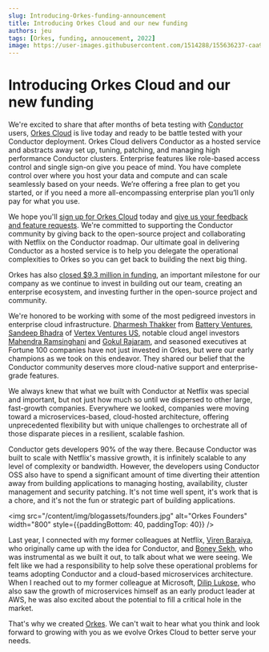 ```yaml
---
slug: Introducing-Orkes-funding-announcement
title: Introducing Orkes Cloud and our new funding
authors: jeu
tags: [Orkes, funding, annoucement, 2022]
image: https://user-images.githubusercontent.com/1514288/155636237-caa91ec9-e19f-4ab0-aa65-106e09b381b0.png
---
```


# Introducing Orkes Cloud and our new funding

We're excited to share that after months of beta testing with [Conductor](https://github.com/Netflix/conductor) users, [Orkes Cloud](https://orkes.io/cloud/) is live today and ready to be battle tested with your Conductor deployment. Orkes Cloud delivers Conductor as a hosted service and abstracts away set up, tuning, patching, and managing high performance Conductor clusters. Enterprise features like role-based access control and single sign-on give you peace of mind. You have complete control over where you host your data and compute and can scale seamlessly based on your needs. We’re offering a free plan to get you started, or if you need a more all-encompassing enterprise plan you’ll only pay for what you use.

We hope you'll [sign up for Orkes Cloud](https://orkes.io/cloud/) today and [give us your feedback and feature requests](https://share.hsforms.com/1TmggEej4TbCm0sTWKFDahwcfl4g). We're committed to supporting the Conductor community by giving back to the open-source project and collaborating with Netflix on the Conductor roadmap. Our ultimate goal in delivering Conductor as a hosted service is to help you delegate the operational complexities to Orkes so you can get back to building the next big thing.

Orkes has also [closed $9.3 million in funding](https://techcrunch.com/2022/02/28/orkes-from-the-creators-of-netflixs-open-source-conductor-workflow-orchestration-tool-comes-out-of-stealth-with-9-3m/), an important milestone for our company as we continue to invest in building out our team, creating an enterprise ecosystem, and investing further in the open-source project and community.

We're honored to be working with some of the most pedigreed investors in enterprise cloud infrastructure. [Dharmesh Thakker](https://www.linkedin.com/in/dthakker/) from [Battery Ventures](https://www.battery.com/), [Sandeep Bhadra](https://www.linkedin.com/in/sandeepbhadra/) of [Vertex Ventures US](https://www.vertexventures.com/), notable cloud angel investors [Mahendra Ramsinghani](https://www.linkedin.com/in/mahendraram/) and [Gokul Rajaram](https://www.linkedin.com/in/gokulrajaram1/), and seasoned executives at Fortune 100 companies have not just invested in Orkes, but were our early champions as we took on this endeavor. They shared our belief that the Conductor community deserves more cloud-native support and enterprise-grade features.

We always knew that what we built with Conductor at Netflix was special and important, but not just how much so until we dispersed to other large, fast-growth companies. Everywhere we looked, companies were moving toward a microservices-based, cloud-hosted architecture, offering unprecedented flexibility but with unique challenges to orchestrate all of those disparate pieces in a resilient, scalable fashion.

Conductor gets developers 90% of the way there. Because Conductor was built to scale with Netflix's massive growth, it is infinitely scalable to any level of complexity or bandwidth. However, the developers using Conductor OSS also have to spend a significant amount of time diverting their attention away from building applications to managing hosting, availability, cluster management and security patching. It's not time well spent, it's work that is a chore, and it's not the fun or strategic part of building applications.

<img src="/content/img/blogassets/founders.jpg" alt="Orkes Founders" width="800" style={{paddingBottom: 40, paddingTop: 40}} />

Last year, I connected with my former colleagues at Netflix, [Viren Baraiya](https://www.linkedin.com/in/virenb/), who originally came up with the idea for Conductor, and [Boney Sekh](https://www.linkedin.com/in/boneys/), who was instrumental as we built it out, to talk about what we were seeing. We felt like we had a responsibility to help solve these operational problems for teams adopting Conductor and a cloud-based microservices architecture. When I reached out to my former colleague at Microsoft, [Dilip Lukose](https://www.linkedin.com/in/diliplukose/), who also saw the growth of microservices himself as an early product leader at AWS, he was also excited about the potential to fill a critical hole in the market.

That's why we created [Orkes](https://orkes.io/). We can't wait to hear what you think and look forward to growing with you as we evolve Orkes Cloud to better serve your needs.
